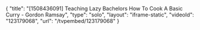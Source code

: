 {
    "title": "[1508436091] Teaching Lazy Bachelors How To Cook A Basic Curry - Gordon Ramsay",
    "type": "solo",
    "layout": "iframe-static",
    "videoId": "123179068",
    "url": "\/tvpembed\/123179068"
}